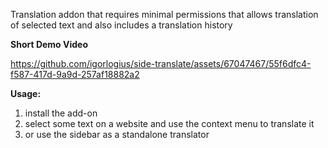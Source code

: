 Translation addon that requires minimal permissions that allows translation of selected text and also includes a translation history

<b>Short Demo Video</b>

https://github.com/igorlogius/side-translate/assets/67047467/55f6dfc4-f587-417d-9a9d-257af18882a2

<b>Usage:</b>
<ol>
	<li>install the add-on </li>
	<li>select some text on a website and use the context menu to translate it</li>
	<li>or use the sidebar as a standalone translator</li>
</ol>
